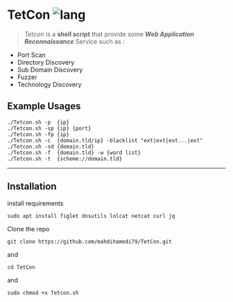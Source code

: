 # TetCon ![lang](https://img.shields.io/badge/Bash-Script-yellow)
>*Tetcon* is a **shell script** that provide some ***Web Application Reconnaissance*** Service such as :

- Port Scan
- Directory Discovery
- Sub Domain Discovery
- Fuzzer
- Technology Discovery

## Example Usages
```
./Tetcon.sh -p  {ip}
./Tetcon.sh -sp {ip} {port}
./Tetcon.sh -fp {ip}
./Tetcon.sh -c  {domain.tld/ip} -blacklist "ext|ext|ext...|ext"
./Tetcon.sh -sd {domain.tld} 
./Tetcon.sh -f  {domain.tld} -w {word list}
./Tetcon.sh -t  {scheme://domain.tld}
```
---

## Installation
install requirements
```
sudo apt install figlet dnsutils lolcat netcat curl jq
```
Clone the repo
```
git clone https://github.com/mahdihamedi79/TetCon.git
```
and
```
cd TetCon
```
and
```
sudo chmod +x Tetcon.sh
```
